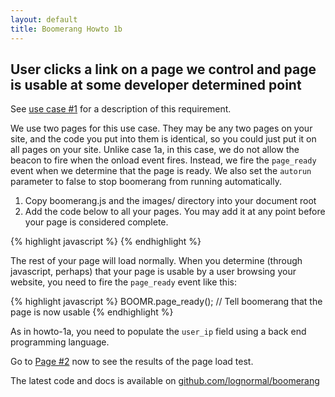 ```yaml
---
layout: default 
title: Boomerang Howto 1b 
---
```


User clicks a link on a page we control and page is usable at some developer determined point
---------------------------------------------------------------------------------------------

See [use case \#1](../use-cases.html#uc-1) for a description of this
requirement.

We use two pages for this use case. They may be any two pages on your
site, and the code you put into them is identical, so you could just put
it on all pages on your site. Unlike case 1a, in this case, we do not
allow the beacon to fire when the onload event fires. Instead, we fire
the `page_ready` event when we determine that the page is ready. We also
set the `autorun` parameter to false to stop boomerang from running
automatically.

1.  Copy boomerang.js and the images/ directory into your document root
2.  Add the code below to all your pages. You may add it at any point
    before your page is considered complete.

{% highlight javascript %}
    <script src="boomerang.js" type="text/javascript"></script>
    <script type="text/javascript">
    BOOMR.init({
            user_ip: "<user's ip address>",
            beacon_url: "http://yoursite.com/path/to/beacon.php",
            autorun: false
        });
    </script>
{% endhighlight %}

The rest of your page will load normally. When you determine (through
javascript, perhaps) that your page is usable by a user browsing your
website, you need to fire the `page_ready` event like this:

{% highlight javascript %}
    BOOMR.page_ready(); // Tell boomerang that the page is now usable
{% endhighlight %}

As in howto-1a, you need to populate the `user_ip` field using a back
end programming language.

Go to [Page \#2](howto-1b-page%232.html) now to see the results of the
page load test.

The latest code and docs is available on
[github.com/lognormal/boomerang](http://github.com/lognormal/boomerang/)


